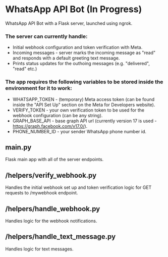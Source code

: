 # WhatsApp API Bot (In Progress)

WhatsApp API Bot with a Flask server, launched using ngrok.

### The server can currently handle:

* Initial webhook configuration and token verification with Meta.
* Incoming messages - server marks the incoming message as "read" and responds with a default greeting text message.
* Prints status updates for the outhoing messages (e.g. "delivered", "read" etc.)

### The app requires the following variables to be stored inside the environment for it to work:

* WHATSAPP_TOKEN - (temporary) Meta access token (can be found inside the "API Set Up" section on the Meta for Developers website).
* VERIFY_TOKEN - your own verification token to be used for the webhook configuration (can be any string).
* GRAPH_BASE_API - base graph API url (currently version 17 is used - https://graph.facebook.com/v17.0/).
* PHONE_NUMBER_ID - your sender WhatsApp phone number id.

## main.py

Flask main app with all of the server endpoints.

## /helpers/verify_webhook.py

Handles the initial webhook set up and token verification logic for GET requests to /mywebhook endpoint.

## /helpers/handle_webhook.py

Handles logic for the webhook notifications.

## /helpers/handle_text_message.py

Handles logic for text messages.
